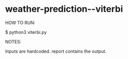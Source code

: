 # weather-prediction--viterbi

HOW TO RUN:

$ python3 viterbi.py

NOTES:

Inputs are hardcoded.
report contains the output.
